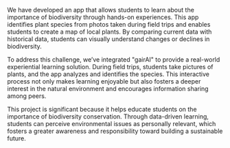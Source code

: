 We have developed an app that allows students to learn about the importance of biodiversity through hands-on experiences. This app identifies plant species from photos taken during field trips and enables students to create a map of local plants. By comparing current data with historical data, students can visually understand changes or declines in biodiversity.

To address this challenge, we’ve integrated "gairAI" to provide a real-world experiential learning solution. During field trips, students take pictures of plants, and the app analyzes and identifies the species. This interactive process not only makes learning enjoyable but also fosters a deeper interest in the natural environment and encourages information sharing among peers.

This project is significant because it helps educate students on the importance of biodiversity conservation. Through data-driven learning, students can perceive environmental issues as personally relevant, which fosters a greater awareness and responsibility toward building a sustainable future.
